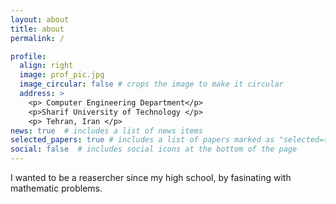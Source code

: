 ```yaml
---
layout: about
title: about
permalink: /

profile:
  align: right
  image: prof_pic.jpg
  image_circular: false # crops the image to make it circular
  address: >
    <p> Computer Engineering Department</p>
    <p>Sharif University of Technology </p>
	<p> Tehran, Iran </p>
news: true  # includes a list of news items
selected_papers: true # includes a list of papers marked as "selected={true}"
social: false  # includes social icons at the bottom of the page
---
```


I wanted to be a reasercher since my high school, by fasinating with mathematic problems. 


